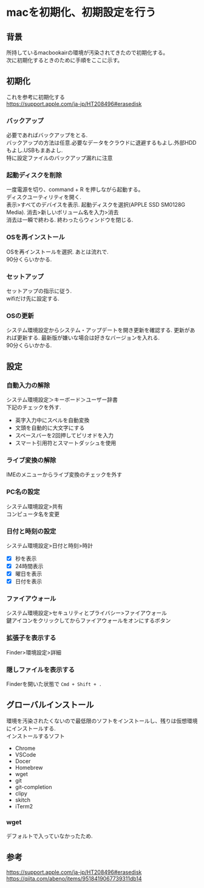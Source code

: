 # macを初期化、初期設定を行う

## 背景

所持しているmacbookairの環境が汚染されてきたので初期化する。  
次に初期化するときのために手順をここに示す。  

## 初期化

これを参考に初期化する  
https://support.apple.com/ja-jp/HT208496#erasedisk

### バックアップ

必要であればバックアップをとる.  
バックアップの方法は任意.必要なデータをクラウドに退避するもよし.外部HDDもよし.USBもまあよし.  
特に設定ファイルのバックアップ漏れに注意

### 起動ディスクを削除

一度電源を切り、command + R を押しながら起動する。  
ディスクユーティリティを開く.  
表示>すべてのデバイスを表示. 起動ディスクを選択(APPLE SSD SM0128G Media). 消去>新しいボリューム名を入力>消去  
消去は一瞬で終わる.
終わったらウィンドウを閉じる.  

### OSを再インストール

OSを再インストールを選択.
あとは流れで.  
90分くらいかかる.  

### セットアップ

セットアップの指示に従う.  
wifiだけ先に設定する.  

### OSの更新

システム環境設定からシステム・アップデートを開き更新を確認する.
更新があれば更新する.
最新版が嫌いな場合は好きなバージョンを入れる.  
90分くらいかかる.

## 設定

### 自動入力の解除

システム環境設定＞キーボード＞ユーザー辞書  
下記のチェックを外す.  
- 英字入力中にスペルを自動変換
- 文頭を自動的に大文字にする
- スペースバーを2回押してピリオドを入力
- スマート引用符とスマートダッシュを使用

### ライブ変換の解除

IMEのメニューからライブ変換のチェックを外す

### PC名の設定

システム環境設定>共有  
コンピュータ名を変更  

### 日付と時刻の設定

システム環境設定>日付と時刻>時計
- [x] 秒を表示
- [x] 24時間表示
- [x] 曜日を表示
- [x] 日付を表示

### ファイアウォール

システム環境設定>セキュリティとプライバシー>ファイアウォール  
鍵アイコンをクリックしてからファイアウォールをオンにするボタン

### 拡張子を表示する

Finder>環境設定>詳細  

### 隠しファイルを表示する

Finderを開いた状態で
`Cmd + Shift + .`

## グローバルインストール

環境を汚染されたくないので最低限のソフトをインストールし、残りは仮想環境にインストールする.  
インストールするソフト  
+ Chrome
+ VSCode
+ Docer
+ Homebrew
+ wget
+ git
+ git-completion
+ clipy
+ skitch
+ iTerm2

### wget

デフォルトで入っていなかったため.  


## 参考

https://support.apple.com/ja-jp/HT208496#erasedisk
https://qiita.com/abeno/items/9518419067739311db14


